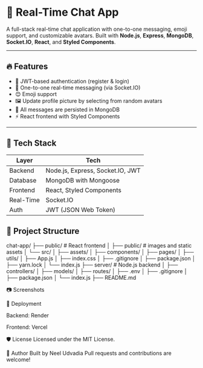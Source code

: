 # 💬 Real-Time Chat App

A full-stack real-time chat application with one-to-one messaging, emoji support, and customizable avatars. Built with **Node.js**, **Express**, **MongoDB**, **Socket.IO**, **React**, and **Styled Components**.

---

## 🔥 Features

- 🔐 JWT-based authentication (register & login)
- 💬 One-to-one real-time messaging (via Socket.IO)
- 😊 Emoji support
- 🖼️ Update profile picture by selecting from random avatars
- 💾 All messages are persisted in MongoDB
- ⚡ React frontend with Styled Components

---

## 🧩 Tech Stack

| Layer        | Tech                             |
|--------------|----------------------------------|
| Backend      | Node.js, Express, Socket.IO, JWT |
| Database     | MongoDB with Mongoose            |
| Frontend     | React, Styled Components         |
| Real-Time    | Socket.IO                        |
| Auth         | JWT (JSON Web Token)             |

## 📁 Project Structure

chat-app/
├── public/           # React frontend
│   ├── public/       # images and static assets
│   └── src/
│       ├── assets/
│       ├── components/
│       ├── pages/
│       ├── utils/
│       ├── App.js
│       ├── index.css
│       ├── .gitignore
│       ├── package.json
│       ├── yarn.lock
│       └── index.js
├── server/           # Node.js backend
│   ├── controllers/
│   ├── models/
│   ├── routes/
│   ├── .env
│   ├── .gitignore
│   ├── package.json
│   └── index.js
├── README.md




📷 Screenshots


🚀 Deployment

Backend: Render 

Frontend: Vercel


🛡️ License
Licensed under the MIT License.

👤 Author
Built by Neel Udvadia
Pull requests and contributions are welcome!

